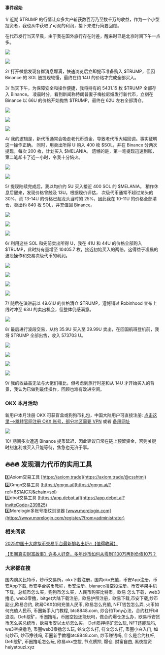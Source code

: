 #### 事件起始
1/ 近期 $TRUMP 的行情让众多大户斩获数百万乃至数千万的收益，作为一个小型投资者，我也从中获取了可观的利润，接下来进行简要回顾。

在代币发行当天早晨，由于我在国外旅行存在时差，醒来时已是北京时间下午一点多。

![](https://ac63e02.webp.li/trump-50wu-001.jpeg)

![](https://ac63e02.webp.li/trump-50wu-002.jpeg)

2/ 打开微信发现各群消息爆满，快速浏览后立即提币准备购入 $TRUMP，但因 Binance 的 SOL 链提现较慢，最终在约 14U 的价格才完成全部买入。

3/ 当天下午，为保障安全和操作便捷，我将持有的 5431.15 枚 $TRUMP 全部存入 Binance。
凌晨时分，看到新闻称特朗普妻子梅拉尼娅发行新代币，立刻在 Binance 以 66U 的价格开始抛售 $TRUMP，最终在 62U 左右全部清仓。

![](https://ac63e02.webp.li/trump-50wu-003.jpeg)

![](https://ac63e02.webp.li/trump-50wu-004.jpeg)

![](https://ac63e02.webp.li/trump-50wu-005.jpeg)

4/ 我的逻辑是，新代币通常会吸走老代币资金，导致老代币大幅回调。事实证明这一操作正确。
同时，用卖出所得 U 购入 400 枚 $SOL，并在 Binance 分两次提现，每次 200 枚，计划买入 $MELANIA。
遗憾的是，第一笔提现迅速到账，第二笔却卡了近一小时，令我十分恼火。

![](https://ac63e02.webp.li/trump-50wu-006.jpeg)

![](https://ac63e02.webp.li/trump-50wu-007.jpeg)

5/ 提现陆续完成后，我以均价约 5U 买入接近 400 SOL 的 $MELANIA。
稍作休息后醒来，发现价格曾触及 13U。根据现价评估，
次级代币通常不超过龙头的 30%，而 13-14U 的价格已超龙头当时的 25%，因此我在 10-11U 的价格全部清仓，卖出约 840 枚 SOL，并充值回 Binance。

![](https://ac63e02.webp.li/trump-50wu-008.jpeg)

![](https://ac63e02.webp.li/trump-50wu-009.jpeg)

![](https://ac63e02.webp.li/trump-50wu-010.jpeg)

6/ 利用这些 SOL 和先前卖出所得 U，我在 41U 和 44U 的价格全部购入 $TRUMP，此时持有量增至 10405.7 枚，接近初始买入的两倍，这得益于凌晨的波段操作和交易次级代币的利润。

![](https://ac63e02.webp.li/trump-50wu-011.jpeg)

![](https://ac63e02.webp.li/trump-50wu-012.jpeg)

![](https://ac63e02.webp.li/trump-50wu-013.jpeg)

![](https://ac63e02.webp.li/trump-50wu-014.jpeg)

7/ 随后在演讲前以 49.61U 的价格清仓 $TRUMP，遗憾错过 Robinhood 宣布上线时冲至 63U 的卖出机会，但整体仍感满意。

![](https://ac63e02.webp.li/trump-50wu-015.jpeg)

8/ 最后进行波段交易，从约 35.9U 买入至 39.99U 卖出，在回国航班登机前，我将 $TRUMP 全部出售，收入 573703 U。

![](https://ac63e02.webp.li/trump-50wu-016.jpeg)

![](https://ac63e02.webp.li/trump-50wu-017.jpeg)

![](https://ac63e02.webp.li/trump-50wu-018.jpeg)

![](https://ac63e02.webp.li/trump-50wu-019.jpeg)

9/ 我的收益虽无法与大佬们相比，但考虑到旅行时差和从 14U 才开始买入的背景，我认为已做到最佳操作，回顾也难有改进空间。

### OKX 本月活动
新用户本月注册 OKX 可获盲盒或狗狗币礼包，中国大陆用户可直接注册:  [点击这里–>跳转官网注册 OKX 账号，部分地区需要 VPN](https://www.okx.com/zh-hans/join/74873351)  或者 [备用网址](https://www.chouyi.world/zh-hans/join/18639032)

[![](https://fe095ec.webp.li/top-10-exchanges-001.jpg)](https://www.chouyi.world/zh-hans/join/18639032)

10/ 期间多次遭遇 Binance 提币延迟，因此建议日常在链上预留资金，否则关键时刻套利或买入只能等待，焦急也无济于事。

## 🔥🔥🔥 发现潜力代币的实用工具
1️⃣Axiom交易工具 [https://axiom.trade](https://axiom.trade/@csshtml)  
2️⃣Gmgn交易工具 [https://gmgn.ai](https://gmgn.ai/?ref=6S1AIC7J&chain=sol)  
3️⃣dbot交易工具 [https://app.debot.ai](https://app.debot.ai?inviteCode=239825)  
4️⃣Morelogin多账号指纹浏览器 [www.morelogin.com](https://www.morelogin.com/register/?from=administrator)  

### 相关阅读
[2025中国十大虚拟币交易平台最新排名出炉🔥【值得收藏】](https://btc8848.com/top-10-exchanges/)

[【币圈真实财富故事】许多人好奇，多年炒币如何从零到1100万再到负债10万？](https://heiyetouzi.xyz/biquanstory001/)

### 大家都在搜
国内购买比特币，炒币交易所，okx下载注册，国内okx充值，币安App注册，币安App下载, 币安平台买币教程，币安注册，bianace撸空投注册，币安苹果手机下载，总统币怎么买，狗狗币怎么买，人民币购买比特币，欧易 怎么下载，web3撸毛, web3零撸，bitget大陆下载注册，欧易护照注册，欧易下载,币安下载,炒币副业,欧易合约, 欧易OKX如何充值人民币, 欧易怎么充值, NFT钱包怎么弄, 火币如何充值人民币, 币圈新手入门教程, btc8848.com, 炒合约Tony心法，合约杠杆bit浪浪，Defi挖矿，币圈撸毛，币圈空投还能玩吗，做合约爆仓怎么办，欧易币安货币怎么买总统币，欧易币安以太坊怎么买， Defi质押挖矿怎么玩, NFT还能玩吗, we3空投撸毛, 币圈web3零撸怎么玩, 铭文怎么打, 符文怎么打, 币圈小白入门, 如何炒币, 炒币挣钱吗, 币圈新手教程btc8848.com, 炒币赚钱吗, 什么是合约杠杆, Defi挖矿, 币圈撸毛怎么玩, 欧易okx空投, 节点质押, 爆仓, 财富自由, 黑夜投资heiyetouzi.xyz